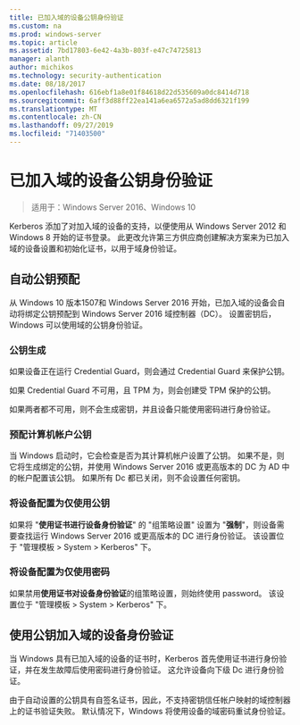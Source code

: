 ```yaml
---
title: 已加入域的设备公钥身份验证
ms.custom: na
ms.prod: windows-server
ms.topic: article
ms.assetid: 7bd17803-6e42-4a3b-803f-e47c74725813
manager: alanth
author: michikos
ms.technology: security-authentication
ms.date: 08/18/2017
ms.openlocfilehash: 616ebf1a8e01f84618d22d535609a0dc8414d718
ms.sourcegitcommit: 6aff3d88ff22ea141a6ea6572a5ad8dd6321f199
ms.translationtype: MT
ms.contentlocale: zh-CN
ms.lasthandoff: 09/27/2019
ms.locfileid: "71403500"
---
```

# <a name="domain-joined-device-public-key-authentication"></a>已加入域的设备公钥身份验证

>适用于：Windows Server 2016、Windows 10

Kerberos 添加了对加入域的设备的支持，以便使用从 Windows Server 2012 和 Windows 8 开始的证书登录。 此更改允许第三方供应商创建解决方案来为已加入域的设备设置和初始化证书，以用于域身份验证。 

## <a name="automatic-public-key-provisioning"></a>自动公钥预配

从 Windows 10 版本1507和 Windows Server 2016 开始，已加入域的设备会自动将绑定公钥预配到 Windows Server 2016 域控制器（DC）。 设置密钥后，Windows 可以使用域的公钥身份验证。

### <a name="public-key-generation"></a>公钥生成
如果设备正在运行 Credential Guard，则会通过 Credential Guard 来保护公钥。 

如果 Credential Guard 不可用，且 TPM 为，则会创建受 TPM 保护的公钥。 

如果两者都不可用，则不会生成密钥，并且设备只能使用密码进行身份验证。

### <a name="provisioning-computer-account-public-key"></a>预配计算机帐户公钥
当 Windows 启动时，它会检查是否为其计算机帐户设置了公钥。 如果不是，则它将生成绑定的公钥，并使用 Windows Server 2016 或更高版本的 DC 为 AD 中的帐户配置该公钥。 如果所有 Dc 都已关闭，则不会设置任何密钥。

### <a name="configuring-device-to-only-use-public-key"></a>将设备配置为仅使用公钥
如果将 "**使用证书进行设备身份验证**" 的 "组策略设置" 设置为 "**强制**"，则设备需要查找运行 Windows Server 2016 或更高版本的 DC 进行身份验证。 该设置位于 "管理模板 > System > Kerberos" 下。

### <a name="configuring-device-to-only-use-password"></a>将设备配置为仅使用密码
如果禁用**使用证书对设备身份验证**的组策略设置，则始终使用 password。 该设置位于 "管理模板 > System > Kerberos" 下。

## <a name="domain-joined-device-authentication-using-public-key"></a>使用公钥加入域的设备身份验证
当 Windows 具有已加入域的设备的证书时，Kerberos 首先使用证书进行身份验证，并在发生故障后使用密码进行身份验证。 这允许设备向下级 Dc 进行身份验证。

由于自动设置的公钥具有自签名证书，因此，不支持密钥信任帐户映射的域控制器上的证书验证失败。 默认情况下，Windows 将使用设备的域密码重试身份验证。



